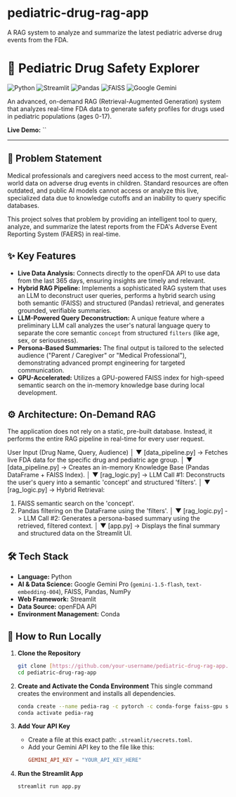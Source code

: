 # pediatric-drug-rag-app
A RAG system to analyze and summarize the latest pediatric adverse drug events from the FDA.

# 🔬 Pediatric Drug Safety Explorer

![Python](https://img.shields.io/badge/Python-3.11-3776AB?style=for-the-badge&logo=python)
![Streamlit](https://img.shields.io/badge/Streamlit-1.35-FF4B4B?style=for-the-badge&logo=streamlit)
![Pandas](https://img.shields.io/badge/Pandas-2.2-E1523D?style=for-the-badge&logo=pandas)
![FAISS](https://img.shields.io/badge/FAISS-GPU-blue?style=for-the-badge)
![Google Gemini](https://img.shields.io/badge/Google-Gemini_Pro-4285F4?style=for-the-badge&logo=google)

An advanced, on-demand RAG (Retrieval-Augmented Generation) system that analyzes real-time FDA data to generate safety profiles for drugs used in pediatric populations (ages 0-17).

**Live Demo:** ``

---

## 🎯 Problem Statement

Medical professionals and caregivers need access to the most current, real-world data on adverse drug events in children. Standard resources are often outdated, and public AI models cannot access or analyze this live, specialized data due to knowledge cutoffs and an inability to query specific databases.

This project solves that problem by providing an intelligent tool to query, analyze, and summarize the latest reports from the FDA's Adverse Event Reporting System (FAERS) in real-time.

## ✨ Key Features

* **Live Data Analysis:** Connects directly to the openFDA API to use data from the last 365 days, ensuring insights are timely and relevant.
* **Hybrid RAG Pipeline:** Implements a sophisticated RAG system that uses an LLM to deconstruct user queries, performs a hybrid search using both semantic (FAISS) and structured (Pandas) retrieval, and generates grounded, verifiable summaries.
* **LLM-Powered Query Deconstruction:** A unique feature where a preliminary LLM call analyzes the user's natural language query to separate the core semantic `concept` from structured `filters` (like age, sex, or seriousness).
* **Persona-Based Summaries:** The final output is tailored to the selected audience ("Parent / Caregiver" or "Medical Professional"), demonstrating advanced prompt engineering for targeted communication.
* **GPU-Accelerated:** Utilizes a GPU-powered FAISS index for high-speed semantic search on the in-memory knowledge base during local development.

## ⚙️ Architecture: On-Demand RAG

The application does not rely on a static, pre-built database. Instead, it performs the entire RAG pipeline in real-time for every user request.

User Input (Drug Name, Query, Audience)
│
▼
[data_pipeline.py] -> Fetches live FDA data for the specific drug and pediatric age group.
│
▼
[data_pipeline.py] -> Creates an in-memory Knowledge Base (Pandas DataFrame + FAISS Index).
│
▼
[rag_logic.py] -> LLM Call #1: Deconstructs the user's query into a semantic 'concept' and structured 'filters'.
│
▼
[rag_logic.py] -> Hybrid Retrieval:
1. FAISS semantic search on the 'concept'.
2. Pandas filtering on the DataFrame using the 'filters'.
│
▼
[rag_logic.py] -> LLM Call #2: Generates a persona-based summary using the retrieved, filtered context.
│
▼
[app.py] -> Displays the final summary and structured data on the Streamlit UI.


## 🛠️ Tech Stack

* **Language:** Python
* **AI & Data Science:** Google Gemini Pro (`gemini-1.5-flash`, `text-embedding-004`), FAISS, Pandas, NumPy
* **Web Framework:** Streamlit
* **Data Source:** openFDA API
* **Environment Management:** Conda

## 🚀 How to Run Locally

1.  **Clone the Repository**
    ```bash
    git clone [https://github.com/your-username/pediatric-drug-rag-app.git](https://github.com/your-username/pediatric-drug-rag-app.git)
    cd pediatric-drug-rag-app
    ```

2.  **Create and Activate the Conda Environment**
    This single command creates the environment and installs all dependencies.
    ```bash
    conda create --name pedia-rag -c pytorch -c conda-forge faiss-gpu streamlit google-generativeai pandas numpy -y
    conda activate pedia-rag
    ```

3.  **Add Your API Key**
    * Create a file at this exact path: `.streamlit/secrets.toml`.
    * Add your Gemini API key to the file like this:
        ```toml
        GEMINI_API_KEY = "YOUR_API_KEY_HERE"
        ```

4.  **Run the Streamlit App**
    ```bash
    streamlit run app.py
    ```
